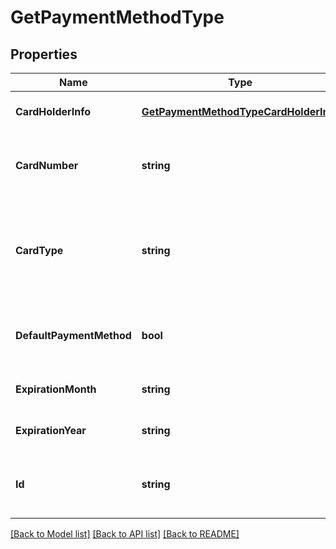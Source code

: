 # GetPaymentMethodType

## Properties
Name | Type | Description | Notes
------------ | ------------- | ------------- | -------------
**CardHolderInfo** | [**GetPaymentMethodTypeCardHolderInfo**](GETPaymentMethodType_cardHolderInfo.md) |  | [optional] [default to null]
**CardNumber** | **string** | Credit or debit card number, 16 characters or less, masked for security purposes.  | [optional] [default to null]
**CardType** | **string** | The type of credit card or debit card being billed.  Possible values are: &#x60;Visa&#x60;, &#x60;MasterCard&#x60;, &#x60;AmericanExpress&#x60;, &#x60;Discover&#x60;.  | [optional] [default to null]
**DefaultPaymentMethod** | **bool** | Contains true if this is the default payment method for this customer, otherwise false.  | [optional] [default to null]
**ExpirationMonth** | **string** | Two-digit expiration month (01 - 12).  | [optional] [default to null]
**ExpirationYear** | **string** | Four-digit expiration year.  | [optional] [default to null]
**Id** | **string** | Unique ID generated by Zuora when this payment method was created.  | [optional] [default to null]

[[Back to Model list]](../README.md#documentation-for-models) [[Back to API list]](../README.md#documentation-for-api-endpoints) [[Back to README]](../README.md)


